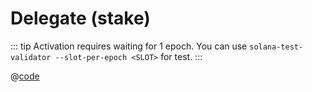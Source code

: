 # Delegate (stake)

::: tip
Activation requires waiting for 1 epoch. You can use `solana-test-validator --slot-per-epoch <SLOT>` for test.
:::

@[code](@/program/stake/delegate-stake/main.go)
